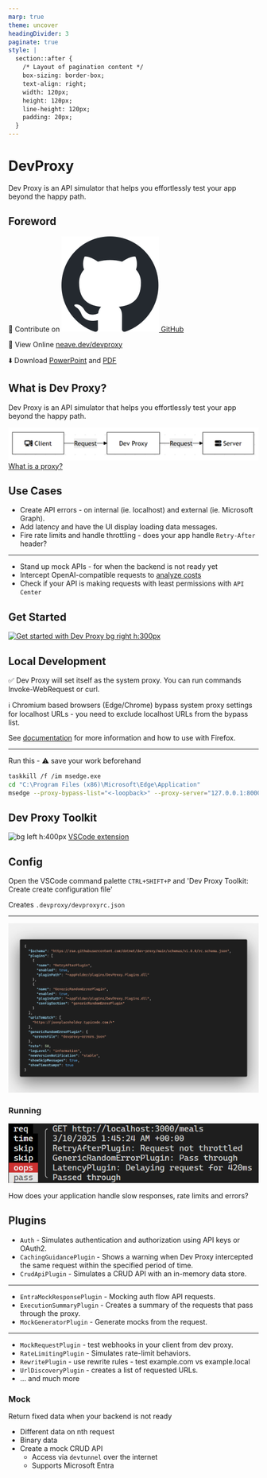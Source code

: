 ```yaml
---
marp: true
theme: uncover
headingDivider: 3
paginate: true
style: |
  section::after {
    /* Layout of pagination content */
    box-sizing: border-box;
    text-align: right;
    width: 120px;
    height: 120px;
    line-height: 120px;
    padding: 20px;
  }
---
```



<!--
_class:
 - lead
 - invert
-->

# DevProxy

Dev Proxy is an API simulator that helps you effortlessly test your app beyond the happy path.

<!--fit-->
<!-- _paginate: skip -->

## Foreword
<!-- _paginate: skip -->

📝 Contribute on [![w:48](img/github-mark.svg) GitHub](https://github.com/peterneave/devproxy)

🔗 View Online [neave.dev/devproxy](https://neave.dev/devproxy)

⬇️ Download [PowerPoint](https://neave.dev/devproxy/devproxy.pptx) and [PDF](https://neave.dev/devproxy/devproxy.pdf)

## What is Dev Proxy?

Dev Proxy is an API simulator that helps you effortlessly test your app beyond the happy path.

![w:1000px](img/proxy.png)
[What is a proxy?](https://learn.microsoft.com/en-us/microsoft-cloud/dev/dev-proxy/concepts/what-is-proxy)

## Use Cases

- Create API errors - on internal (ie. localhost) and external (ie. Microsoft Graph).
- Add latency and have the UI display loading data messages.
- Fire rate limits and handle throttling - does your app handle `Retry-After` header?

---

- Stand up mock APIs - for when the backend is not ready yet
- Intercept OpenAI-compatible requests to [analyze costs](https://learn.microsoft.com/en-us/microsoft-cloud/dev/dev-proxy/how-to/understand-language-model-usage?tabs=aspire)
- Check if your API is making requests with least permissions with `API Center`

## Get Started

[![Get started with Dev Proxy bg right h:300px](https://markdown-videos-api.jorgenkh.no/url?url=https%3A%2F%2Fyoutu.be%2FHVTJlGSxhcw)](https://youtu.be/HVTJlGSxhcw)

## Local Development

✅ Dev Proxy will set itself as the system proxy. You can run commands Invoke-WebRequest or curl.

ℹ️ Chromium based browsers (Edge/Chrome) bypass system proxy settings for localhost URLs - you need to exclude localhost URLs from the bypass list.

See [documentation](
https://learn.microsoft.com/en-us/microsoft-cloud/dev/dev-proxy/how-to/intercept-localhost-requests) for more information and how to use with Firefox.

---

Run this - ⚠️ save your work beforehand

```sh
taskkill /f /im msedge.exe
cd "C:\Program Files (x86)\Microsoft\Edge\Application"
msedge --proxy-bypass-list="<-loopback>" --proxy-server="127.0.0.1:8000"
```

## Dev Proxy Toolkit

![bg left h:400px](https://garrytrinder.gallerycdn.vsassets.io/extensions/garrytrinder/dev-proxy-toolkit/1.5.0/1759321881336/Microsoft.VisualStudio.Services.Icons.Default) [VSCode extension](https://marketplace.visualstudio.com/items?itemName=garrytrinder.dev-proxy-toolkit)

## Config

Open the VSCode command palette `CTRL+SHIFT+P` and 'Dev Proxy Toolkit: Create create configuration file'

Creates `.devproxy/devproxyrc.json`

---

![bg 100%](img/config.png)

### Running

![](img/devproxy_intercepted.png)

How does your application handle slow responses, rate limits and errors?

## Plugins

- `Auth` - Simulates authentication and authorization using API keys or OAuth2.
- `CachingGuidancePlugin` - Shows a warning when Dev Proxy intercepted the same request within the specified period of time.
- `CrudApiPlugin` - Simulates a CRUD API with an in-memory data store.

---

- `EntraMockResponsePlugin` - Mocking auth flow API requests.
- `ExecutionSummaryPlugin` - Creates a summary of the requests that pass through the proxy.
- `MockGeneratorPlugin` - Generate mocks from the request.

---

- `MockRequestPlugin` - test webhooks in your client from dev proxy.
- `RateLimitingPlugin` - Simulates rate-limit behaviors.
- `RewritePlugin` - use rewrite rules - test example.com vs example.local
- `UrlDiscoveryPlugin` - creates a list of requested URLs.
- ... and much more

### Mock

Return fixed data when your backend is not ready

- Different data on nth request
- Binary data
- Create a mock CRUD API
  - Access via `devtunnel` over the internet
  - Supports Microsoft Entra
